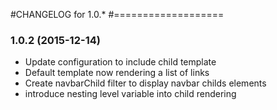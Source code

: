 #CHANGELOG for 1.0.*
#===================

### 1.0.2 (2015-12-14)
 * Update configuration to include child template
 * Default template now rendering a list of links
 * Create navbarChild filter to display navbar childs elements
 * introduce nesting level variable into child rendering
